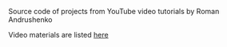 Source code of projects from YouTube video tutorials by Roman Andrushenko

Video materials are listed [here](https://www.youtube.com/channel/UCofyDdGnCssPNwABNkxLFKg)
